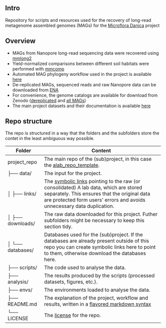 ## Intro

Repository for scripts and resources used for the recovery of long-read metagenome assembled genomes (MAGs) for the [Microflora Danica](https://github.com/cmc-aau/mfd_wiki/wiki) project

## Overview
* MAGs from Nanopore long-read sequencing data were recovered using [mmlong2](https://github.com/Serka-M/mmlong2)
* Yield-normalized comparisons between different soil habitats were performed with [mmcomp](https://github.com/Serka-M/mmcomp)
* Automated MAG phylogeny workflow used in the project is available [here](https://github.com/aaronmussig/mag-phylogeny)
* De-replicated MAGs, sequenced reads and raw Nanopore data can be downloaded from [ENA](https://www.ebi.ac.uk/ena/browser/view/PRJEB58634)
* For convenience, the genome catalogs are available for download from Zenodo ([dereplicated]() and [all MAGs]())
* The main project datasets and their documentation is available [here](https://github.com/Serka-M/mfd_mags/tree/main/analysis/datasets)

## Repo structure

The repo is structured in a way that the folders and the subfolders store the contet in the least ambiguous way possible.

| Folder | Content |
| --- | --- |
| project_repo | The main repo of the (sub)project, in this case the [alab_repo_template](https://github.com/cmc-aau/alab_repo_template). |
| ├── data/ | The input for the project. |
| │   ├── links/ | The [symbolic links](https://manpages.ubuntu.com/manpages/bionic/man8/sln.8.html) pointing to the raw (or consolidated) A lab data, which are stored separately. This ensures that the original data are protected form users' errors and avoids unnecessary data duplication. |
| │   ├── downloads/ | The raw data downloaded for this project. Futher subfolders might be necessary to keep this section tidy. |
| │   └── databases/ | Databases used for the (sub)project. If the databases are already present outside of this repo you can create symbolic links here to point to them, otherwise download the databases here. |
| ├── scripts/ | The code used to analyse the data. |
| ├── analysis/ | The results produced by the scripts (processed datasets, figures, etc.). |
| ├── envs/ | The environments loaded to analyse the data. |
| ├── README.md | The explanation of the project, workflow and results, written in a [flavored markdown syntax](https://docs.github.com/en/get-started/writing-on-github/getting-started-with-writing-and-formatting-on-github/quickstart-for-writing-on-github) |
| └── LICENSE | The [license](https://docs.github.com/en/repositories/managing-your-repositorys-settings-and-features/customizing-your-repository/licensing-a-repository) for the repo. |


